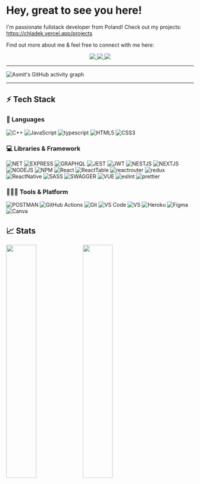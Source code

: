 
# Hey, great to see you here! 
I'm passionate fullstack developer from Poland!
Check out my projects: https://chladek.vercel.app/projects

Find out more about me & feel free to connect with me here:

<p align="center">
  <a href="https://chladek.vercel.app">
		<img src="https://img.shields.io/badge/portfolio-473bf0?style=for-the-badge&logo=About.me&logoColor=white" />
	</a>
	  <a href="https://www.behance.net/chladek">
		<img src="https://img.shields.io/badge/-Behance-blue?style=for-the-badge&logo=behance&logoColor=white" />
	</a>
  <a href="mailto:bartosz.chlad@gmail.com">
		<img src="https://img.shields.io/badge/Gmail-D14836?style=for-the-badge&logo=gmail&logoColor=white" />
	</a>
</p>

---

![Asmit's GitHub activity graph](https://activity-graph.herokuapp.com/graph?username=chladek&hide_border=true&theme=rogue)

---

## ⚡ Tech Stack

### 🚀 Languages

![C++](https://img.shields.io/badge/C%23-239120?style=for-the-badge&logo=c-sharp&logoColor=white) ![JavaScript](https://img.shields.io/badge/JavaScript-323330?style=for-the-badge&logo=javascript&logoColor=F7DF1E) ![typescript](https://img.shields.io/badge/TypeScript-007ACC?style=for-the-badge&logo=typescript&logoColor=white) ![HTML5](https://img.shields.io/badge/HTML5-E34F26?style=for-the-badge&logo=html5&logoColor=white) ![CSS3](https://img.shields.io/badge/CSS3-1572B6?style=for-the-badge&logo=css3&logoColor=white)


### 💻 Libraries & Framework
![NET](https://img.shields.io/badge/.NET-512BD4?style=for-the-badge&logo=dotnet&logoColor=white) ![EXPRESS](https://img.shields.io/badge/Express.js-000000?style=for-the-badge&logo=express&logoColor=white) ![GRAPHQL](https://img.shields.io/badge/GraphQl-E10098?style=for-the-badge&logo=graphql&logoColor=white) ![JEST](https://img.shields.io/badge/Jest-C21325?style=for-the-badge&logo=jest&logoColor=white) ![JWT](https://img.shields.io/badge/JWT-000000?style=for-the-badge&logo=JSON%20web%20tokens&logoColor=white) ![NESTJS](https://img.shields.io/badge/nestjs-E0234E?style=for-the-badge&logo=nestjs&logoColor=white) ![NEXTJS](https://img.shields.io/badge/next.js-000000?style=for-the-badge&logo=nextdotjs&logoColor=white) ![NODEJS](https://img.shields.io/badge/Node.js-339933?style=for-the-badge&logo=nodedotjs&logoColor=white) ![NPM](https://img.shields.io/badge/npm-CB3837?style=for-the-badge&logo=npm&logoColor=white) ![React](https://img.shields.io/badge/React-20232A?style=for-the-badge&logo=react&logoColor=61DAFB) ![ReactTable](https://img.shields.io/badge/react%20table-FF4154?style=for-the-badge&logo=react%20table&logoColor=white) ![reactrouter](https://img.shields.io/badge/React_Router-CA4245?style=for-the-badge&logo=react-router&logoColor=white) ![redux](https://img.shields.io/badge/Redux-593D88?style=for-the-badge&logo=redux&logoColor=white) ![ReactNative](https://img.shields.io/badge/React_Native-20232A?style=for-the-badge&logo=react&logoColor=61DAFB) ![SASS](https://img.shields.io/badge/Sass-CC6699?style=for-the-badge&logo=sass&logoColor=white) ![SWAGGER](https://img.shields.io/badge/Swagger-85EA2D?style=for-the-badge&logo=Swagger&logoColor=white) ![VUE](https://img.shields.io/badge/Vue.js-35495E?style=for-the-badge&logo=vuedotjs&logoColor=4FC08D) ![eslint](https://img.shields.io/badge/eslint-3A33D1?style=for-the-badge&logo=eslint&logoColor=white) ![prettier](https://img.shields.io/badge/prettier-1A2C34?style=for-the-badge&logo=prettier&logoColor=F7BA3E)


### 🧑🏻‍💻 Tools & Platform

![POSTMAN](https://img.shields.io/badge/Postman-FF6C37?style=for-the-badge&logo=Postman&logoColor=white) ![GitHub Actions](https://img.shields.io/badge/GitHub_Actions-2088FF?style=for-the-badge&logo=github-actions&logoColor=white) ![Git](https://img.shields.io/badge/Git-F05032?style=for-the-badge&logo=git&logoColor=white) ![VS Code](https://img.shields.io/badge/Visual_Studio_Code-0078D4?style=for-the-badge&logo=visual%20studio%20code&logoColor=white) ![VS](https://img.shields.io/badge/Visual_Studio-5C2D91?style=for-the-badge&logo=visual%20studio&logoColor=white) ![Heroku](https://img.shields.io/badge/Heroku-430098?style=for-the-badge&logo=heroku&logoColor=white) ![Figma](https://img.shields.io/badge/Figma-F24E1E?style=for-the-badge&logo=figma&logoColor=white) ![Canva](https://img.shields.io/badge/Canva-%2300C4CC.svg?&style=for-the-badge&logo=Canva&logoColor=white)

## 📈 Stats

  <img width="40%" src="https://github-readme-stats.vercel.app/api/top-langs/?username=chladek&layout=compact&show_icons=true&hide_border=true&theme=synthwave" />
  <img width="40%" src="https://github-readme-streak-stats.herokuapp.com/?user=chladek&hide_border=true&theme=synthwave" />

